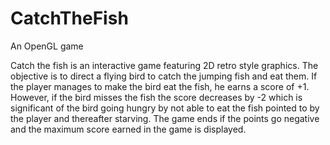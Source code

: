 # CatchTheFish
An OpenGL game

Catch the fish is an interactive game featuring 2D retro style graphics. The
objective is to direct a flying bird to catch the jumping fish and eat them. If the player manages to
make the bird eat the fish, he earns a score of +1. However, if the bird misses the fish the score
decreases by -2 which is significant of the bird going hungry by not able to eat the fish pointed to
by the player and thereafter starving. The game ends if the points go negative and the maximum
score earned in the game is displayed.
